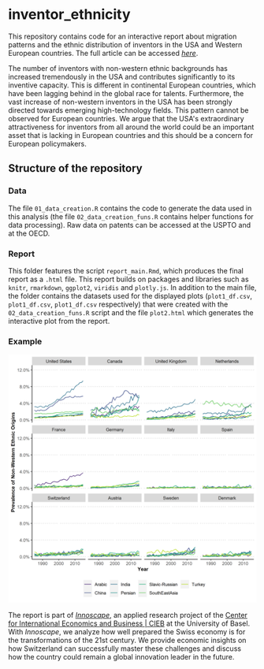 # inventor_ethnicity
This repository contains code for an interactive report about migration patterns and the ethnic distribution of inventors in the USA and Western European countries. The full article can be accessed <a href = https://innoscape.de/female_share/en/female_inventors.html target = "_blank">*here*</a>.

The number of inventors with non-western ethnic backgrounds has increased tremendously in the USA and contributes significantly to its inventive capacity. This is different in continental European countries, which have been lagging behind in the global race for talents. Furthermore, the vast increase of non-western inventors in the USA has been strongly directed towards emerging high-technology fields. This pattern cannot be observed for European countries. We argue that the USA's extraordinary attractiveness for inventors from all around the world could be an important asset that is lacking in European countries and this should be a concern for European policymakers.

## Structure of the repository

### Data
The file `01_data_creation.R` contains the code to generate the data used in this analysis (the file `02_data_creation_funs.R` contains helper functions for data processing). Raw data on patents can be accessed at the USPTO and at the OECD.

### Report
This folder features the script `report_main.Rmd`, which produces the final report as a `.html` file. This report builds on packages and libraries such as `knitr`, `rmarkdown`, `ggplot2`, `viridis` and `plotly.js`. In addition to the main file, the folder contains the datasets used for the displayed plots (`plot1_df.csv`, `plot1_df.csv`, `plot1_df.csv` respectively) that were created with the `02_data_creation_funs.R` script and the file `plot2.html` which generates the interactive plot from the report.

### Example
![example_plot](https://raw.githubusercontent.com/cieb-unibas/inventor_ethnicity/main/data/example_plot.png)

The report is part of <a href = http://innoscape.ch/ target = "_blank">*Innoscape*</a>, an applied research project of the <a href = https://cieb.unibas.ch target = "_blank">Center for International Economics and Business | CIEB</a> at the University of Basel. With *Innoscape*, we analyze how well prepared the Swiss economy is for the transformations of the 21st century. We provide economic insights on how Switzerland can successfully master these challenges and discuss how the country could remain a global innovation leader in the future.

